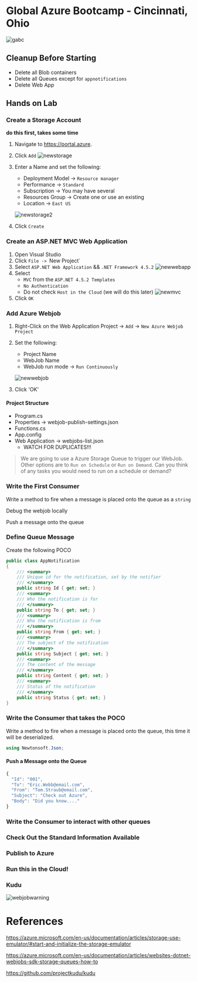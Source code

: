 # Global Azure Bootcamp - Cincinnati, Ohio

![gabc]

## Cleanup Before Starting

* Delete all Blob containers
* Delete all Queues except for `appnotifications`
* Delete Web App

## Hands on Lab
### Create a Storage Account
**do this first, takes some time**

1. Navigate to https://portal.azure.
2. Click `Add`
![newstorage]
3. Enter a Name and set the following:
	- Deployment Model -> `Resource manager`
	- Performance -> `Standard`
	- Subscription -> You may have several
	- Resources Group -> Create one or use an existing
	- Location -> `East US`

	![newstorage2]
5. Click `Create`

### Create an ASP.NET MVC Web Application
1. Open Visual Studio
2. Click `File -> `New Project`
3. Select `ASP.NET Web Application` && `.NET Framework 4.5.2` 
![newwebapp]
4. Select 
	- `MVC` from the  `ASP.NET 4.5.2 Templates` 
	- `No Authentication`
	- Do not check `Host in the Cloud` (we will do this later)
	![newmvc]
5. Click `OK`

### Add Azure Webjob
1. Right-Click on the Web Application Project -> `Add` -> `New Azure Webjob Project`
2. Set the following:
	- Project Name
	- WebJob Name
	- WebJob run mode -> `Run Continuously`

	![newwebjob]
3. Click 'OK'

#### Project Structure
* Program.cs
* Properties -> webjob-publish-settings.json
* Functions.cs
* App.config
* Web Application -> webjobs-list.json
	- WATCH FOR DUPLICATES!!!

> We are going to use a Azure Storage Queue to trigger our WebJob.
Other options are to `Run on Schedule` or `Run on Demand`.
Can you think of any tasks you would need to run on a schedule or demand?

### Write the First Consumer
Write a method to fire when a message is placed onto the queue as a `string`

Debug the webjob locally

Push a message onto the queue

### Define Queue Message
Create the following POCO
```cs
public class AppNotification
{
	/// <summary>
	/// Unique id for the notification, set by the notifier
	/// </summary>
	public string Id { get; set; }
	/// <summary>
	/// Who the notification is for
	/// </summary>
	public string To { get; set; }
	/// <summary>
	/// Who the notification is from
	/// </summary>
	public string From { get; set; }
	/// <summary>
	/// The subject of the notification
	/// </summary>
	public string Subject { get; set; }
	/// <summary>
	/// The content of the message
	/// </summary>
	public string Content { get; set; }
	/// <summary>
	/// Status of the notification
	/// </summary>
	public string Status { get; set; }
}
```

### Write the Consumer that takes the POCO
Write a method to fire when a message is placed onto the queue, this time it will be deserialized.

```cs
using Newtonsoft.Json;
```

#### Push a Message onto the Queue

```javascript
{
  "Id": "001",
  "To": "Eric.Webb@email.com",
  "From": "Tom.Straub@email.com",
  "Subject": "Check out Azure",
  "Body": "Did you know...."
}
```

### Write the Consumer to interact with other queues

### Check Out the Standard Information Available

### Publish to Azure

### Run this in the Cloud!

### Kudu
![webjobwarning]


# References

https://azure.microsoft.com/en-us/documentation/articles/storage-use-emulator/#start-and-initialize-the-storage-emulator

https://azure.microsoft.com/en-us/documentation/articles/websites-dotnet-webjobs-sdk-storage-queues-how-to

https://github.com/projectkudu/kudu


[gabc]: /Images/GABC.png "Global Azure Bootcamp"
[kudu]: /Images/kudu.png "kudu"
[newmvc]: /Images/NewMvc.jpg "step"
[newstorage]: /Images/NewStorage.jpg "step"
[newstorage2]: /Images/NewStorage2.jpg "step"
[newwebapp]: /Images/NewWebApp.jpg "step"
[newwebjob]: /Images/NewWebJob.jpg "step"
[webjobwarning]: /Images/WebJobWarning.jpg "warning"
